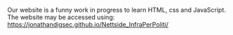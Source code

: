 Our website is a funny work in progress to learn HTML, css and JavaScript. 
The website may be accessed using: https://jonathandigsec.github.io/Nettside_InfraPerPoliti/
